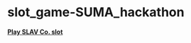 # slot_game-SUMA_hackathon

**[Play SLAV Co. slot](https://6252d3cfe8aca27533c902aa--guileless-rabanadas-aa11ec.netlify.app/)**
